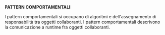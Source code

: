 **PATTERN COMPORTAMENTALI**

I pattern comportamentali si occupano di algoritmi e dell'assegnamento di responsabilità tra oggetti collaboranti. I pattern comportamentali descrivono la comunicazione a runtime fra 
oggetti collaboranti. 